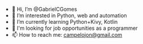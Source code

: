 - 👋 Hi, I’m @GabrielCGomes
- 👀 I’m interested in Python, web and automation
- 🌱 I’m currently learning Python+Kivy, Kotlin
- 💞️ I'm looking for job opportunities as a programmer
- 📫 How to reach me: campelojon@gmail.com

<!---
GabrielCGomes/GabrielCGomes is a ✨ special ✨ repository because its `README.md` (this file) appears on your GitHub profile.
You can click the Preview link to take a look at your changes.
--->
